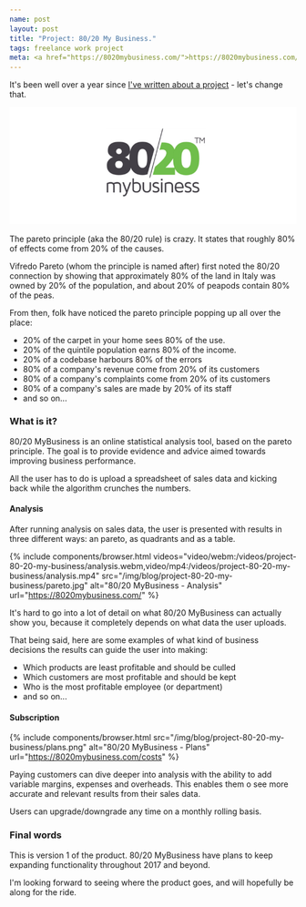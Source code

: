 ```yaml
---
name: post
layout: post
title: "Project: 80/20 My Business."
tags: freelance work project
meta: <a href="https://8020mybusiness.com/">https://8020mybusiness.com/</a>
---
```


It's been well over a year since [I've written about a project](/project-tutora) - let's change that.

![80/20 My Business Brand](/img/blog/project-80-20-my-business/brand.jpg)

The pareto principle (aka the 80/20 rule) is crazy. It states that roughly 80% of
effects come from 20% of the causes.

Vifredo Pareto (whom the principle is named after) first noted the 80/20 connection by
showing that approximately 80% of the land in Italy was owned by 20% of the population, and
about 20% of peapods contain 80% of the peas.

From then, folk have noticed the pareto principle popping up all over the place:

- 20% of the carpet in your home sees 80% of the use.
- 20% of the quintile population earns 80% of the income.
- 20% of a codebase harbours 80% of the errors
- 80% of a company's revenue come from 20% of its customers
- 80% of a company's complaints come from 20% of its customers
- 80% of a company's sales are made by 20% of its staff
- and so on...

### What is it?

80/20 MyBusiness is an online statistical analysis tool, based on the pareto principle. The goal is to
provide evidence and advice aimed towards improving business performance.

All the user has to do is upload a spreadsheet of sales data and kicking back while the algorithm crunches the numbers.

#### Analysis

After running analysis on sales data, the user is presented with results in three different ways: an pareto, as quadrants and as a table.

{% include components/browser.html videos="video/webm:/videos/project-80-20-my-business/analysis.webm,video/mp4:/videos/project-80-20-my-business/analysis.mp4" src="/img/blog/project-80-20-my-business/pareto.jpg" alt="80/20 MyBusiness - Analysis" url="https://8020mybusiness.com/" %}

It's hard to go into a lot of detail on what 80/20 MyBusiness can actually show you, because it completely depends on what data the user uploads.

That being said, here are some examples of what kind of business decisions the results can guide the user into making:

- Which products are least profitable and should be culled
- Which customers are most profitable and should be kept
- Who is the most profitable employee (or department)
- and so on...

#### Subscription

{% include components/browser.html src="/img/blog/project-80-20-my-business/plans.png" alt="80/20 MyBusiness - Plans" url="https://8020mybusiness.com/costs" %}

Paying customers can dive deeper into analysis with the ability to add variable margins, expenses and overheads.
This enables them o see more accurate and relevant results from their sales data.

Users can upgrade/downgrade any time on a monthly rolling basis.

### Final words

This is version 1 of the product. 80/20 MyBusiness have plans to keep expanding functionality throughout 2017 and beyond.

I'm looking forward to seeing where the product goes, and will hopefully be along for the ride.
